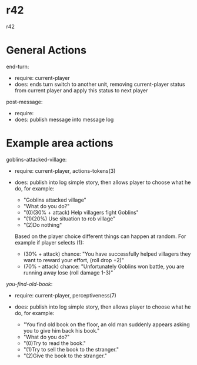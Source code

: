 # r42
r42


# General Actions
end-turn:
- require: current-player
- does: ends turn switch to another unit, removing current-player status from current player and apply this status to next player

post-message:
- require:
- does: publish message into message log

# Example area actions
goblins-attacked-village:
- require: current-player, actions-tokens(3)
- does: publish into log simple story, then allows player to choose what he do, for example:

  - "Goblins attacked village"
  - "What do you do?"
  - "(0)(30% + attack) Help villagers fight Goblins"
  - "(1)(20%) Use situation to rob village"
  - "(2)Do nothing"

  Based on the player choice different things can happen at random. For example if player selects (1):

    - (30% + attack) chance: "You have successfully helped villagers they want to reward your effort, (roll drop +2)"
    - (70% - attack) chance: "Unfortunately Goblins won battle, you are running away lose (roll damage 1-3)"

*you-find-old-book*:
  - require: current-player, perceptiveness(7)
  - does: publish into log simple story, then allows player to choose what he do, for example:

    - "You find old book on the floor, an old man suddenly appears asking you to give him back his book."
    - "What do you do?"
    - "(0)Try to read the book."
    - "(1)Try to sell the book to the stranger."
    - "(2)Give the book to the stranger."
